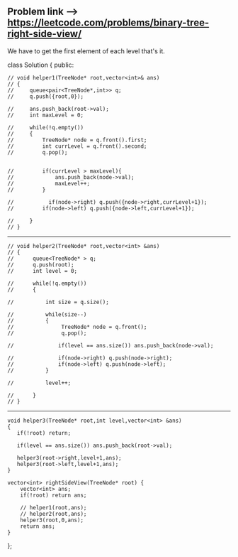Problem link --> https://leetcode.com/problems/binary-tree-right-side-view/
------------------------------------------------------------------------------------------------------------------

We have to get the first element of each level that's it.

class Solution {
public:
   
    // void helper1(TreeNode* root,vector<int>& ans)
    // {
    //     queue<pair<TreeNode*,int>> q;
    //     q.push({root,0});

    //     ans.push_back(root->val);
    //     int maxLevel = 0;

    //     while(!q.empty())
    //     {
    //         TreeNode* node = q.front().first;
    //         int currLevel = q.front().second;
    //         q.pop();
            
            
    //         if(currLevel > maxLevel){
    //             ans.push_back(node->val);
    //             maxLevel++;
    //         }
            
    //           if(node->right) q.push({node->right,currLevel+1});
    //         if(node->left) q.push({node->left,currLevel+1});
          
    //     }
    // }
---------------------------------------------------------------------------------------------------------------------
    // void helper2(TreeNode* root,vector<int> &ans)
    // {
    //      queue<TreeNode* > q;
    //      q.push(root);
    //      int level = 0;

    //      while(!q.empty())
    //      {
            
    //          int size = q.size();

    //          while(size--)
    //          {
    //               TreeNode* node = q.front();
    //               q.pop();

    //              if(level == ans.size()) ans.push_back(node->val);

    //              if(node->right) q.push(node->right);
    //              if(node->left) q.push(node->left);
    //          }

    //          level++;

    //      }
    // }
--------------------------------------------------------------------------------------------------------------------------
    void helper3(TreeNode* root,int level,vector<int> &ans)
    {
       if(!root) return;

       if(level == ans.size()) ans.push_back(root->val);

       helper3(root->right,level+1,ans);
       helper3(root->left,level+1,ans);
    }

    vector<int> rightSideView(TreeNode* root) {
        vector<int> ans;
        if(!root) return ans;
         
        // helper1(root,ans);
        // helper2(root,ans);
        helper3(root,0,ans);
        return ans;
    }
};
